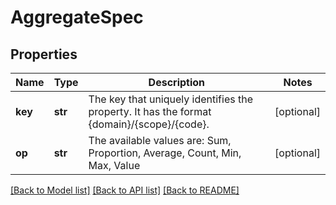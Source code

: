 # AggregateSpec

## Properties
Name | Type | Description | Notes
------------ | ------------- | ------------- | -------------
**key** | **str** | The key that uniquely identifies the property. It has the format {domain}/{scope}/{code}. | [optional] 
**op** | **str** | The available values are: Sum, Proportion, Average, Count, Min, Max, Value | [optional] 

[[Back to Model list]](../README.md#documentation-for-models) [[Back to API list]](../README.md#documentation-for-api-endpoints) [[Back to README]](../README.md)


